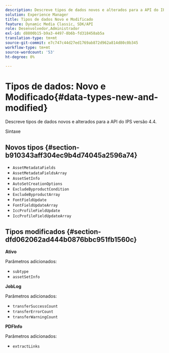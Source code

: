 ```yaml
---
description: Descreve tipos de dados novos e alterados para a API do IPS versão 4.4.
solution: Experience Manager
title: Tipos de dados Novo e Modificado
feature: Dynamic Media Classic, SDK/API
role: Desenvolvedor,Administrador
exl-id: d8800b15-b9a3-4497-8b6b-fd318458ab5a
translation-type: tm+mt
source-git-commit: e7c747c44d27ed1769ab872d962a814d80c0b345
workflow-type: tm+mt
source-wordcount: '53'
ht-degree: 0%

---
```


# Tipos de dados: Novo e Modificado{#data-types-new-and-modified}

Descreve tipos de dados novos e alterados para a API do IPS versão 4.4.

Sintaxe

## Novos tipos {#section-b910343aff304ec9b4d74045a2596a74}

* `AssetMetadataFields`
* `AssetMetadataFieldsArray`
* `AssetSetInfo`
* `AutoSetCreationOptions`
* `ExcludeByproductCondition`
* `ExcludeByproductArray`
* `FontFieldUpdate`
* `FontFieldUpdateArray`
* `IccProfileFieldUpdate`
* `IccProfileFieldUpdateArray`

## Tipos modificados {#section-dfd062062ad444b0876bbc951fb1560c}

**Ativo**

Parâmetros adicionados:

* `subtype`
* `assetSetInfo`

**JobLog**

Parâmetros adicionados:

* `transferSuccessCount`
* `transferErrorCount`
* `transferWarningCount`

**PDFInfo**

Parâmetros adicionados:

* `extractLinks`
